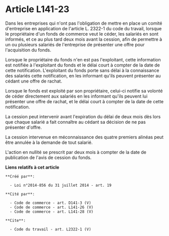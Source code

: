 # Article L141-23

Dans les entreprises qui n'ont pas l'obligation de mettre en place un comité d'entreprise en application de l'article L.
2322-1 du code du travail, lorsque le propriétaire d'un fonds de commerce veut le céder, les salariés en sont informés, et ce
au plus tard deux mois avant la cession, afin de permettre à un ou plusieurs salariés de l'entreprise de présenter une offre
pour l'acquisition du fonds. 

Lorsque le propriétaire du fonds n'en est pas l'exploitant, cette information est notifiée à l'exploitant du fonds et le
délai court à compter de la date de cette notification. L'exploitant du fonds porte sans délai à la connaissance des salariés
cette notification, en les informant qu'ils peuvent présenter au cédant une offre de rachat. 

Lorsque le fonds est exploité par son propriétaire, celui-ci notifie sa volonté de céder directement aux salariés en les
informant qu'ils peuvent lui présenter une offre de rachat, et le délai court à compter de la date de cette notification. 

La cession peut intervenir avant l'expiration du délai de deux mois dès lors que chaque salarié a fait connaître au cédant sa
décision de ne pas présenter d'offre. 

La cession intervenue en méconnaissance des quatre premiers alinéas peut être annulée à la demande de tout salarié. 

L'action en nullité se prescrit par deux mois à compter de la date de publication de l'avis de cession du fonds.

**Liens relatifs à cet article**

	**Créé par**:

	  - Loi n°2014-856 du 31 juillet 2014 - art. 19

	**Cité par**:

	  - Code de commerce - art. D141-3 (V)
	  - Code de commerce - art. L141-26 (V)
	  - Code de commerce - art. L141-28 (V)

	**Cite**:

	  - Code du travail - art. L2322-1 (V)
